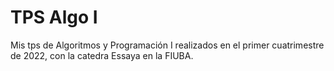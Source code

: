 # TPS Algo I
Mis tps de Algoritmos y Programación I realizados en el primer cuatrimestre de 2022, con la catedra Essaya en la FIUBA.
